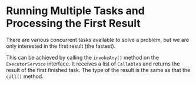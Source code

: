 # Running Multiple Tasks and Processing the First Result

There are various concurrent tasks available to solve a problem, but we are 
only interested in the first result (the fastest).

This can be achieved by calling the `invokeAny()` method on the 
`ExecutorService` interface. It receives a list of `Callable`s and returns 
the result of the first finished task. The type of the result is the same as 
that the `call()` method.